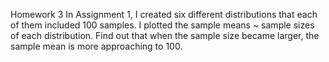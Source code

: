 Homework 3
In Assignment 1, I created six different distributions that each of them included 100 samples. I plotted the sample means ~ sample sizes of each distribution. Find out that when the sample size became larger, the sample mean is more approaching to 100.
